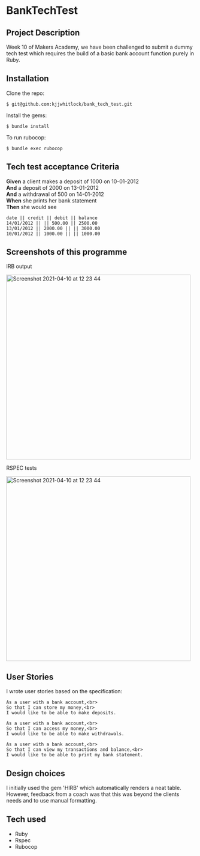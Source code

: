 # BankTechTest

## Project Description

Week 10 of Makers Academy, we have been challenged to submit a dummy tech test which requires the build of a basic bank account function purely in Ruby.

## Installation

Clone the repo:

    $ git@github.com:kjjwhitlock/bank_tech_test.git
    
Install the gems:

    $ bundle install

To run rubocop:

    $ bundle exec rubocop

## Tech test acceptance Criteria

**Given** a client makes a deposit of 1000 on 10-01-2012  
**And** a deposit of 2000 on 13-01-2012  
**And** a withdrawal of 500 on 14-01-2012  
**When** she prints her bank statement  
**Then** she would see

```
date || credit || debit || balance
14/01/2012 || || 500.00 || 2500.00
13/01/2012 || 2000.00 || || 3000.00
10/01/2012 || 1000.00 || || 1000.00
```

## Screenshots of this programme

IRB output

<img width="492" alt="Screenshot 2021-04-10 at 12 23 44" src="https://user-images.githubusercontent.com/76783075/114268164-a6d6d100-99f7-11eb-9207-6ca44cf600c6.png">

RSPEC tests

<img width="492" alt="Screenshot 2021-04-10 at 12 23 44" src="https://user-images.githubusercontent.com/76783075/114299114-91be7880-9ab1-11eb-8b2b-8113ccffa246.png">

## User Stories

I wrote user stories based on the specification:

```
As a user with a bank account,<br>
So that I can store my money,<br>
I would like to be able to make deposits.

As a user with a bank account,<br>
So that I can access my money,<br>
I would like to be able to make withdrawals.

As a user with a bank account,<br>
So that I can view my transactions and balance,<br>
I would like to be able to print my bank statement.
```
## Design choices

I initially used the gem 'HIRB' which automatically renders a neat table. However, feedback from a coach was that this was beyond the clients needs and to use manual formatting.

## Tech used

- Ruby
- Rspec
- Rubocop
